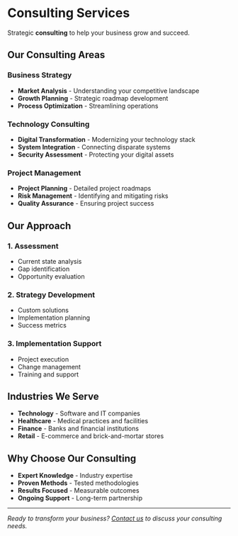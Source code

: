 # Consulting Services

Strategic **consulting** to help your business grow and succeed.

## Our Consulting Areas

### Business Strategy
- **Market Analysis** - Understanding your competitive landscape
- **Growth Planning** - Strategic roadmap development
- **Process Optimization** - Streamlining operations

### Technology Consulting
- **Digital Transformation** - Modernizing your technology stack
- **System Integration** - Connecting disparate systems
- **Security Assessment** - Protecting your digital assets

### Project Management
- **Project Planning** - Detailed project roadmaps
- **Risk Management** - Identifying and mitigating risks
- **Quality Assurance** - Ensuring project success

## Our Approach

### 1. Assessment
- Current state analysis
- Gap identification
- Opportunity evaluation

### 2. Strategy Development
- Custom solutions
- Implementation planning
- Success metrics

### 3. Implementation Support
- Project execution
- Change management
- Training and support

## Industries We Serve

- **Technology** - Software and IT companies
- **Healthcare** - Medical practices and facilities
- **Finance** - Banks and financial institutions
- **Retail** - E-commerce and brick-and-mortar stores

## Why Choose Our Consulting

- **Expert Knowledge** - Industry expertise
- **Proven Methods** - Tested methodologies
- **Results Focused** - Measurable outcomes
- **Ongoing Support** - Long-term partnership

---

*Ready to transform your business? [Contact us](/contact/) to discuss your consulting needs.*

